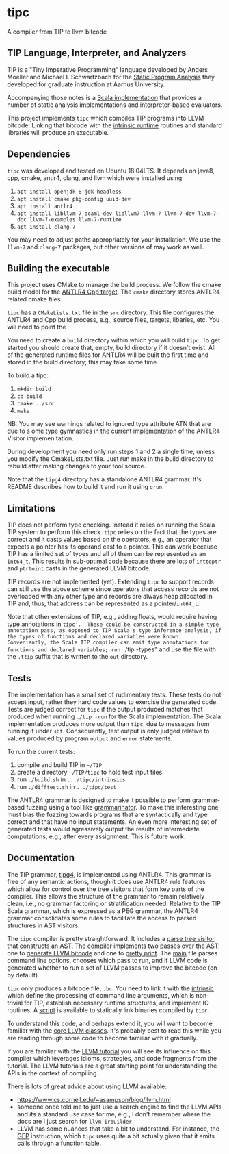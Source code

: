 # tipc
A compiler from TIP to llvm bitcode

## TIP Language, Interpreter, and Analyzers

TIP is a "Tiny Imperative Programming" language developed by Anders Moeller and Michael I. Schwartzbach for the [Static Program Analysis](https://cs.au.dk/~amoeller/spa/ "Static Program Analysis") they developed for graduate instruction at Aarhus University.

Accompanying those notes is a [Scala implementation](https://github.com/cs-au-dk/TIP/) that provides a number of static analysis implementations and interpreter-based evaluators.

This project implements `tipc` which compiles TIP programs into LLVM bitcode.
Linking that bitcode with the [intrinsic runtime](./intrinsics) routines and
standard libraries will produce an executable.

## Dependencies

`tipc` was developed and tested on Ubuntu 18.04LTS.
It depends on java8, cpp, cmake, antlr4, clang, and llvm which were installed using:
  1. `apt install openjdk-8-jdk-headless`
  2. `apt install cmake pkg-config uuid-dev`
  3. `apt install antlr4`
  4. `apt install libllvm-7-ocaml-dev libllvm7 llvm-7 llvm-7-dev llvm-7-doc llvm-7-examples llvm-7-runtime`
  5. `apt install clang-7`

You may need to adjust paths appropriately for your installation.
We use the `llvm-7` and `clang-7` packages, but other versions
of may work as well.  

## Building the executable

This project uses CMake to manage the build process.  We follow the cmake build model for the [ANTLR4 Cpp target](https://github.com/antlr/antlr4/tree/master/runtime/Cpp/cmake).  The `cmake` directory stores ANTLR4 related cmake files. 

`tipc` has a `CMakeLists.txt` file in the `src` directory.  This file configures the ANTLR4 and Cpp build process, e.g., source files, targets, libaries, etc.  You will need to point the 

You need to create a `build` directory within which you will build `tipc`.  To get started you should create that, empty, build directory if it doesn't exist.  All of the generated runtime files for ANTLR4 will be built the first time and stored in the build directory; this may take some time.

To build a tipc:
  1. `mkdir build`
  2. `cd build`
  3. `cmake ../src`
  4. `make`

NB: You may see warnings related to ignored type attribute ATN that are due to s
ome type gymnastics in the current implementation of the ANTLR4 Visitor implemen
tation.

During development you need only run steps 1 and 2 a single time, 
unless you modify the CmakeLists.txt file.  Just run make in the build directory to rebuild after making changes to your tool source.

Note that the `tipg4` directory has a standalone ANTLR4 grammar.  It's README describes how to build it and run it using `grun`.

## Limitations

TIP does not perform type checking.  Instead it relies on running the Scala TIP system to perform this check.  `tipc` relies on the fact that the types are correct and it casts values based on the operators, e.g., an operator that expects a pointer has its operand cast to a pointer.  This can work because TIP has a limited set of types and all of them can be represented as an `int64_t`.  This results in sub-optimal code because there are lots of `inttoptr` and `ptrtoint` casts in the generated LLVM bitcode.

TIP records are not implemented (yet).  Extending `tipc` to support records can still use the above scheme since operators that access records are not overloaded with any other type and records are always heap allocated in TIP and, thus, that address can be represented as a pointer/`int64_t`.

Note that other extensions of TIP, e.g., adding floats, would require having type annotations in `tipc'.  These could be constructed in a simple type annotation pass, as opposed to TIP Scala's type inference analysis, if the types of functions and declared variables were known.   Conveniently, the Scala TIP compiler can emit type annotations for functions and declared variables; run `./tip -types" and use the file with the `.ttip` suffix that is written to the `out` directory.

## Tests

The implementation has a small set of rudimentary tests.  These tests do not accept input, rather they hard code values to exercise the generated code.  Tests are judged correct for `tipc` if the output produced matches that produced when running `./tip -run` for the Scala implementation.  The Scala implementation produces more output than `tipc`, due to messages from running it under `sbt`.  Consequently, test output is only judged relative to values produced by program `output` and `error` statements.

To run the current tests:
  1. compile and build TIP in `~/TIP`
  2. create a directory `~/TIP/tipc` to hold test input files
  3. run `./build.sh` in `.../tipc/intrinsics`
  4. run `./difftest.sh` in `.../tipc/test`

The ANTLR4 grammar is designed to make it possible to perform grammar-based fuzzing using a tool like [grammarinator](https://github.com/renatahodovan/grammarinator).  To make this interesting one must bias the fuzzing towards programs that are syntactically and type correct and that have no input statements.  An even more interesting set of generated tests would agressively output the results of intermediate computations, e.g., after every assignment.  This is future work.

## Documentation

The TIP grammar, [tipg4](./tipg4), is implemented using ANTLR4.  This grammar is free of any semantic actions, though it does use ANTLR4 rule features which allow for control over the tree visitors that form key parts of the compiler.  This allows the structure of the grammar to remain relatively clean, i.e., no grammar factoring or stratification needed.  Relative to the TIP Scala grammar, which is expressed as a PEG grammar, the ANTLR4 grammar consolidates some rules to facilitate the access to parsed structures in AST visitors.

The `tipc` compiler is pretty straightforward.  It includes a [parse tree visitor](./src/TIPtreeBuild.cpp) that constructs an [AST](./src/TIPtree.h).  The compiler implements two passes over the AST: one to [generate LLVM bitcode](./src/TIPtreeGen.cpp) and one to [pretty print](.src/TIPtreePrint.cpp).   The [main](./src/tipcc.cpp) file parses command line options, chooses which pass to run, and if LLVM code is generated whether to run a set of LLVM passes to improve the bitcode (on by default).

`tipc` only produces a bitcode file, `.bc`.  You need to link it with the [intrinsic](./intrinsics) which define the processing of command line arguments, which is non-trivial for TIP, establish necessary runtime structures, and implement IO routines.  A [script](./test/build.sh) is available to statically link binaries compiled by `tipc`.

To understand this code, and perhaps extend it, you will want to become familiar with the [core LLVM classes](http://llvm.org/docs/ProgrammersManual.html#the-core-llvm-class-hierarchy-reference).  It's probably best to read this while you are reading through some code to become familiar with it gradually.

If you are familiar with the [LLVM tutorial](https://llvm.org/docs/tutorial/) you will see its influence on this compiler which leverages idioms, strategies, and code fragments from the tutorial.  The LLVM tutorials are a great starting point for understanding the APIs in the context of compiling.

There is lots of great advice about using LLVM available:
  * https://www.cs.cornell.edu/~asampson/blog/llvm.html
  * someone once told me to just use a search engine to find the LLVM APIs and its a standard use case for me, e.g., I don't remember where the docs are I just search for `llvm irbuilder`
  * LLVM has some nuances that take a bit to understand.  For instance, the [GEP](https://llvm.org/docs/GetElementPtr.html) instruction, which `tipc` uses quite a bit actually given that it emits calls through a function table.
  
